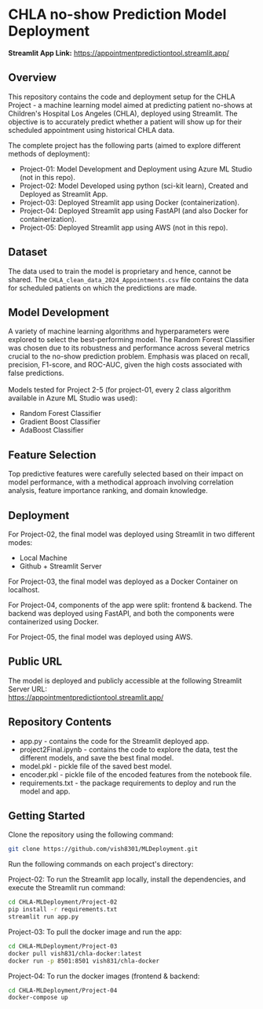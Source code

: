 # CHLA no-show Prediction Model Deployment


**Streamlit App Link:** https://appointmentpredictiontool.streamlit.app/


## Overview
This repository contains the code and deployment setup for the CHLA Project - a machine learning model aimed at predicting patient no-shows at Children's Hospital Los Angeles (CHLA), deployed using Streamlit. The objective is to accurately predict whether a patient will show up for their scheduled appointment using historical CHLA data.

The complete project has the following parts (aimed to explore different methods of deployment):
- Project-01: Model Development and Deployment using Azure ML Studio (not in this repo).
- Project-02: Model Developed using python (sci-kit learn), Created and Deployed as Streamlit App.
- Project-03: Deployed Streamlit app using Docker (containerization).
- Project-04: Deployed Streamlit app using FastAPI (and also Docker for containerization).
- Project-05: Deployed Streamlit app using AWS (not in this repo).


## Dataset
The data used to train the model is proprietary and hence, cannot be shared. The `CHLA_clean_data_2024_Appointments.csv` file contains the data for scheduled patients on which the predictions are made.


## Model Development
A variety of machine learning algorithms and hyperparameters were explored to select the best-performing model. The Random Forest Classifier was chosen due to its robustness and performance across several metrics crucial to the no-show prediction problem. Emphasis was placed on recall, precision, F1-score, and ROC-AUC, given the high costs associated with false predictions. <br>
<br>
Models tested for Project 2-5 (for project-01, every 2 class algorithm available in Azure ML Studio was used): <br>
- Random Forest Classifier
- Gradient Boost Classifier
- AdaBoost Classifier


## Feature Selection
Top predictive features were carefully selected based on their impact on model performance, with a methodical approach involving correlation analysis, feature importance ranking, and domain knowledge. 


## Deployment
For Project-02, the final model was deployed using Streamlit in two different modes:
- Local Machine
- Github + Streamlit Server

For Project-03, the final model was deployed as a Docker Container on localhost.

For Project-04, components of the app were split: frontend & backend. The backend was deployed using FastAPI, and both the components were containerized using Docker.

For Project-05, the final model was deployed using AWS.


## Public URL
The model is deployed and publicly accessible at the following Streamlit Server URL: <br>
https://appointmentpredictiontool.streamlit.app/

## Repository Contents
- app.py - contains the code for the Streamlit deployed app.
- project2Final.ipynb - contains the code to explore the data, test the different models, and save the best final model.
- model.pkl - pickle file of the saved best model.
- encoder.pkl - pickle file of the encoded features from the notebook file.
- requirements.txt - the package requirements to deploy and run the model and app.

## Getting Started
Clone the repository using the following command:
```sh
git clone https://github.com/vish8301/MLDeployment.git
```
Run the following commands on each project's directory:

Project-02: To run the Streamlit app locally, install the dependencies, and execute the Streamlit run command:
```sh
cd CHLA-MLDeployment/Project-02
pip install -r requirements.txt
streamlit run app.py
```

Project-03: To pull the docker image and run the app:
```sh
cd CHLA-MLDeployment/Project-03
docker pull vish831/chla-docker:latest
docker run -p 8501:8501 vish831/chla-docker
```

Project-04: To run the docker images (frontend & backend:
```sh
cd CHLA-MLDeployment/Project-04
docker-compose up
```
